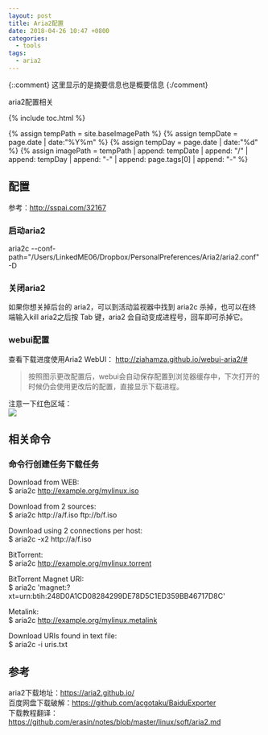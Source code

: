 ```yaml
---
layout: post
title: Aria2配置
date: 2018-04-26 10:47 +0800
categories:
  - tools
tags:
  - aria2
---
```


{::comment}
这里显示的是摘要信息也是概要信息
{:/comment}

aria2配置相关

<!-- more -->

{% include toc.html %}

<!-- 设置图片公共地址 -->
{% assign tempPath = site.baseImagePath %}
{% assign tempDate = page.date | date:"%Y%m" %}
{% assign tempDay = page.date | date:"%d" %}
{% assign imagePath = tempPath | append: tempDate | append: "/" | append: tempDay | append: "-" | append: page.tags[0] | append: "-" %}

## 配置  
参考：http://sspai.com/32167  

### 启动aria2
aria2c --conf-path="/Users/LinkedME06/Dropbox/PersonalPreferences/Aria2/aria2.conf" -D  
### 关闭aria2
如果你想关掉后台的 aria2，可以到活动监视器中找到 aria2c 杀掉，也可以在终端输入kill aria2之后按 Tab 键，aria2 会自动变成进程号，回车即可杀掉它。  
### webui配置
查看下载进度使用Aria2 WebUI：  http://ziahamza.github.io/webui-aria2/#  
> 按照图示更改配置后，webui会自动保存配置到浏览器缓存中，下次打开的时候仍会使用更改后的配置，直接显示下载进程。  

注意一下红色区域：  
![]({{imagePath}}02.png)  
## 相关命令
### 命令行创建任务下载任务
Download from WEB:  
$ aria2c http://example.org/mylinux.iso  

Download from 2 sources:  
$ aria2c http://a/f.iso ftp://b/f.iso  

Download using 2 connections per host:  
$ aria2c -x2 http://a/f.iso  

BitTorrent:  
$ aria2c http://example.org/mylinux.torrent  

BitTorrent Magnet URI:  
$ aria2c 'magnet:?xt=urn:btih:248D0A1CD08284299DE78D5C1ED359BB46717D8C'  

Metalink:  
$ aria2c http://example.org/mylinux.metalink  

Download URIs found in text file:  
$ aria2c -i uris.txt   

## 参考    
aria2下载地址：https://aria2.github.io/  
百度网盘下载破解：https://github.com/acgotaku/BaiduExporter  
下载教程翻译：https://github.com/erasin/notes/blob/master/linux/soft/aria2.md  
 
